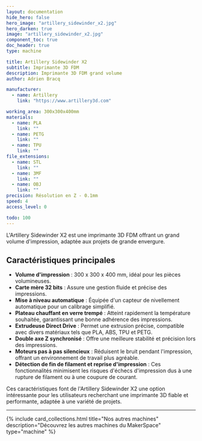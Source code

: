 ```yaml
---
layout: documentation
hide_hero: false
hero_image: "artillery_sidewinder_x2.jpg"
hero_darken: true
image: "artillery_sidewinder_x2.jpg"
component_toc: true
doc_header: true
type: machine

title: Artillery Sidewinder X2
subtitle: Imprimante 3D FDM
description: Imprimante 3D FDM grand volume
author: Adrien Bracq

manufacturer:
  - name: Artillery
    link: "https://www.artillery3d.com"

working_area: 300x300x400mm
materials:
  - name: PLA
    link: ""
  - name: PETG
    link: ""
  - name: TPU
    link: ""
file_extensions:
  - name: STL
    link: ""
  - name: 3MF
    link: ""
  - name: OBJ
    link: ""
precision: Résolution en Z - 0.1mm
speed: 4
access_level: 0

todo: 100
---
```


L'Artillery Sidewinder X2 est une imprimante 3D FDM offrant un grand volume d'impression, adaptée aux projets de grande envergure.

## Caractéristiques principales

- **Volume d'impression** : 300 x 300 x 400 mm, idéal pour les pièces volumineuses.
- **Carte mère 32 bits** : Assure une gestion fluide et précise des impressions.
- **Mise à niveau automatique** : Équipée d'un capteur de nivellement automatique pour un calibrage simplifié.
- **Plateau chauffant en verre trempé** : Atteint rapidement la température souhaitée, garantissant une bonne adhérence des impressions.
- **Extrudeuse Direct Drive** : Permet une extrusion précise, compatible avec divers matériaux tels que PLA, ABS, TPU et PETG.
- **Double axe Z synchronisé** : Offre une meilleure stabilité et précision lors des impressions.
- **Moteurs pas à pas silencieux** : Réduisent le bruit pendant l'impression, offrant un environnement de travail plus agréable.
- **Détection de fin de filament et reprise d'impression** : Ces fonctionnalités minimisent les risques d'échecs d'impression dus à une rupture de filament ou à une coupure de courant.

Ces caractéristiques font de l'Artillery Sidewinder X2 une option intéressante pour les utilisateurs recherchant une imprimante 3D fiable et performante, adaptée à une variété de projets.

---

{%
  include card_collections.html
  title="Nos autres machines"
  description="Découvrez les autres machines du MakerSpace"
  type="machine"
%}

